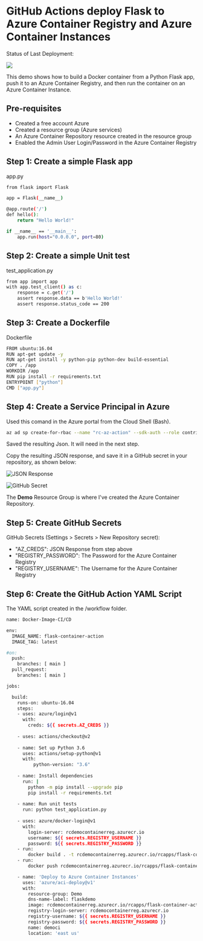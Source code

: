 # GitHub Actions deploy Flask to Azure Container Registry and Azure Container Instances

Status of Last Deployment:<br>

<img src="https://github.com/kiselev-it/flask-container-action/workflows/Docker-Image-CI/CD/badge.svg?branch=main"><br>

This demo shows how to build a Docker container from a Python Flask app, push it to an Azure Container Registry, and then run the container on an Azure Container Instance.

## Pre-requisites
- Created a free account Azure
- Created a resource group (Azure services)
- An Azure Container Repository resource created in the resource group
- Enabled the Admin User Login/Password in the Azure Container Registry

## Step 1: Create a simple Flask app
app.py
```sh
from flask import Flask

app = Flask(__name__)

@app.route('/')
def hello():
    return "Hello World!"

if __name__ == '__main__':
    app.run(host="0.0.0.0", port=80)
```
## Step 2: Create a simple Unit test
test_application.py 
```sh
from app import app
with app.test_client() as c:
    response = c.get('/')
    assert response.data == b'Hello World!'
    assert response.status_code == 200
```
## Step 3: Create a Dockerfile
Dockerfile
```sh
FROM ubuntu:16.04
RUN apt-get update -y
RUN apt-get install -y python-pip python-dev build-essential
COPY . /app
WORKDIR /app
RUN pip install -r requirements.txt
ENTRYPOINT ["python"]
CMD ["app.py"]
```

## Step 4: Create a Service Principal in Azure
Used this comand in the Azure portal from the Cloud Shell (Bash).
```sh
az ad sp create-for-rbac --name "rc-az-action" --sdk-auth --role contributor --scopes /subscriptions/xxx-xxx-xxx-xxx-xxx/resourceGroups/Demo
```
Saved the resulting Json. It will need in the next step.

Copy the resulting JSON response, and save it in a GitHub secret in your repository, as shown below:

![JSON Response](https://github.com/marlinspike/flask-container-action/blob/master/img/JSON_Response.png)

![GitHub Secret](https://github.com/marlinspike/flask-container-action/blob/master/img/create_secret.jpg)

The **Demo** Resource Group is where I've created the Azure Container Repository.

## Step 5: Create GitHub Secrets
GitHub Secrets (Settings > Secrets > New Repository secret):
- "AZ_CREDS": JSON Response from step above
- "REGISTRY_PASSWORD": The Password for the Azure Container Registry
- "REGISTRY_USERNAME": The Username for the Azure Container Registry

## Step 6: Create the GitHub Action YAML Script
The YAML script created in the /workflow folder. 
```sh
name: Docker-Image-CI/CD

env:
  IMAGE_NAME: flask-container-action
  IMAGE_TAG: latest

#on:
  push:
    branches: [ main ]
  pull_request:
    branches: [ main ]

jobs:

  build:
    runs-on: ubuntu-16.04
    steps:
    - uses: azure/login@v1
      with:
        creds: ${{ secrets.AZ_CREDS }}
    
    - uses: actions/checkout@v2
      
    - name: Set up Python 3.6
      uses: actions/setup-python@v1
      with:
          python-version: "3.6"
          
    - name: Install dependencies
      run: |
        python -m pip install --upgrade pip
        pip install -r requirements.txt
          
    - name: Run unit tests
      run: python test_application.py
    
    - uses: azure/docker-login@v1
      with:
        login-server: rcdemocontainerreg.azurecr.io 
        username: ${{ secrets.REGISTRY_USERNAME }}
        password: ${{ secrets.REGISTRY_PASSWORD }}
    - run:
        docker build . -t rcdemocontainerreg.azurecr.io/rcapps/flask-container-action:latest
    - run:
        docker push rcdemocontainerreg.azurecr.io/rcapps/flask-container-action:latest

    - name: 'Deploy to Azure Container Instances'
      uses: 'azure/aci-deploy@v1'
      with:
        resource-group: Demo
        dns-name-label: flaskdemo
        image: rcdemocontainerreg.azurecr.io/rcapps/flask-container-action:latest
        registry-login-server: rcdemocontainerreg.azurecr.io
        registry-username: ${{ secrets.REGISTRY_USERNAME }}
        registry-password: ${{ secrets.REGISTRY_PASSWORD }}
        name: democi
        location: 'east us'
```
